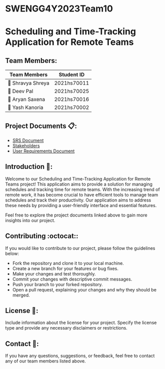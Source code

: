 # SWENGG4Y2023Team10
# Scheduling and Time-Tracking Application for Remote Teams

## Team Members:
| Team Members      | Student ID   |
|-------------------|--------------|
| :woman: Shravya Shreya | 2021hs70011 |
| :man: Deev Pal         | 2021hs70025 |
| :man: Aryan Saxena     | 2021hs70016 |
| :man: Yash Kanoria     | 2021hs70002 |

## Project Documents :clipboard::

- [SRS Document](/Assignment/SRS%20Document.md)
- [Stakeholders](/Assignment/Stakeholders.md)
- [User Requirements Document](/Assignment/User%20Requirements%20Document%20for%20Scheduling%20and%20Time-Tracking%20Application.md)

## Introduction :wave::

Welcome to our Scheduling and Time-Tracking Application for Remote Teams project! This application aims to provide a solution for managing schedules and tracking time for remote teams. With the increasing trend of remote work, it has become crucial to have efficient tools to manage team schedules and track their productivity. Our application aims to address these needs by providing a user-friendly interface and essential features.

Feel free to explore the project documents linked above to gain more insights into our project.

## Contributing :octocat::

If you would like to contribute to our project, please follow the guidelines below:
- Fork the repository and clone it to your local machine.
- Create a new branch for your features or bug fixes.
- Make your changes and test thoroughly.
- Commit your changes with descriptive commit messages.
- Push your branch to your forked repository.
- Open a pull request, explaining your changes and why they should be merged.

## License :page_with_curl::
Include information about the license for your project. Specify the license type and provide any necessary disclaimers or restrictions.

## Contact :email::
If you have any questions, suggestions, or feedback, feel free to contact any of our team members listed above.
